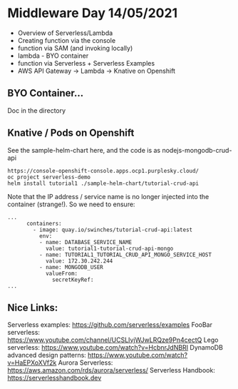 # Middleware Day 14/05/2021

- Overview of Serverless/Lambda
- Creating function via the console
- function via SAM (and invoking locally)
- lambda - BYO container
- function via Serverless + Serverless Examples
- AWS API Gateway -> Lambda -> Knative on Openshift

## BYO Container...

Doc in the directory

## Knative / Pods on Openshift

See the sample-helm-chart here, and the code is as nodejs-mongodb-crud-api

```
https://console-openshift-console.apps.ocp1.purplesky.cloud/
oc project serverless-demo
helm install tutorial1 ./sample-helm-chart/tutorial-crud-api
```

Note that the IP address / service name is no longer injected into the container (strange!).  So we need to ensure:

```
...
      containers:
        - image: quay.io/swinches/tutorial-crud-api:latest
          env:
          - name: DATABASE_SERVICE_NAME
            value: tutorial1-tutorial-crud-api-mongo
          - name: TUTORIAL1_TUTORIAL_CRUD_API_MONGO_SERVICE_HOST
            value: 172.30.242.244
          - name: MONGODB_USER
            valueFrom:
              secretKeyRef:
...
```

## Nice Links:

Serverless examples: https://github.com/serverless/examples
FooBar serverless: https://www.youtube.com/channel/UCSLIvjWJwLRQze9Pn4cectQ
Lego serverless: https://www.youtube.com/watch?v=HcbnrJdNBRI
DynamoDB advanced design patterns: https://www.youtube.com/watch?v=HaEPXoXVf2k
Aurora Serverless: https://aws.amazon.com/rds/aurora/serverless/
Serverless Handbook: https://serverlesshandbook.dev